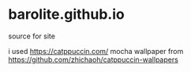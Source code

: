 # barolite.github.io
source for site

i used https://catppuccin.com/ mocha
wallpaper from https://github.com/zhichaoh/catppuccin-wallpapers
